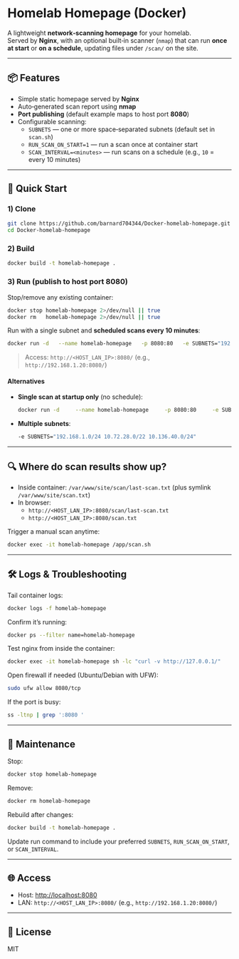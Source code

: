 # Homelab Homepage (Docker)

A lightweight **network‑scanning homepage** for your homelab.  
Served by **Nginx**, with an optional built‑in scanner (`nmap`) that can run **once at start** or **on a schedule**, updating files under `/scan/` on the site.

---

## 📦 Features
- Simple static homepage served by **Nginx**
- Auto‑generated scan report using **nmap**
- **Port publishing** (default example maps to host port **8080**)
- Configurable scanning:
  - `SUBNETS` — one or more space‑separated subnets (default set in `scan.sh`)
  - `RUN_SCAN_ON_START=1` — run a scan once at container start
  - `SCAN_INTERVAL=<minutes>` — run scans on a schedule (e.g., `10` = every 10 minutes)

---

## 🚀 Quick Start

### 1) Clone
```bash
git clone https://github.com/barnard704344/Docker-homelab-homepage.git
cd Docker-homelab-homepage
```

### 2) Build
```bash
docker build -t homelab-homepage .
```

### 3) Run (publish to host port 8080)
Stop/remove any existing container:
```bash
docker stop homelab-homepage 2>/dev/null || true
docker rm   homelab-homepage 2>/dev/null || true
```

Run with a single subnet and **scheduled scans every 10 minutes**:
```bash
docker run -d   --name homelab-homepage   -p 8080:80   -e SUBNETS="192.168.1.0/24"   -e SCAN_INTERVAL=10   homelab-homepage
```

> Access: `http://<HOST_LAN_IP>:8080/` (e.g., `http://192.168.1.20:8080/`)

#### Alternatives
- **Single scan at startup only** (no schedule):
  ```bash
  docker run -d     --name homelab-homepage     -p 8080:80     -e SUBNETS="192.168.1.0/24"     -e RUN_SCAN_ON_START=1     homelab-homepage
  ```
- **Multiple subnets**:
  ```bash
  -e SUBNETS="192.168.1.0/24 10.72.28.0/22 10.136.40.0/24"
  ```

---

## 🔍 Where do scan results show up?

- Inside container: `/var/www/site/scan/last-scan.txt` (plus symlink `/var/www/site/scan.txt`)
- In browser:
  - `http://<HOST_LAN_IP>:8080/scan/last-scan.txt`
  - `http://<HOST_LAN_IP>:8080/scan.txt`

Trigger a manual scan anytime:
```bash
docker exec -it homelab-homepage /app/scan.sh
```

---

## 🛠️ Logs & Troubleshooting

Tail container logs:
```bash
docker logs -f homelab-homepage
```

Confirm it’s running:
```bash
docker ps --filter name=homelab-homepage
```

Test nginx from inside the container:
```bash
docker exec -it homelab-homepage sh -lc "curl -v http://127.0.0.1/"
```

Open firewall if needed (Ubuntu/Debian with UFW):
```bash
sudo ufw allow 8080/tcp
```

If the port is busy:
```bash
ss -ltnp | grep ':8080 '
```

---

## 🧹 Maintenance

Stop:
```bash
docker stop homelab-homepage
```

Remove:
```bash
docker rm homelab-homepage
```

Rebuild after changes:
```bash
docker build -t homelab-homepage .
```

Update run command to include your preferred `SUBNETS`, `RUN_SCAN_ON_START`, or `SCAN_INTERVAL`.

---

## 🌐 Access
- Host: [http://localhost:8080](http://localhost:8080)
- LAN: `http://<HOST_LAN_IP>:8080/` (e.g., `http://192.168.1.20:8080/`)

---

## 📄 License
MIT
